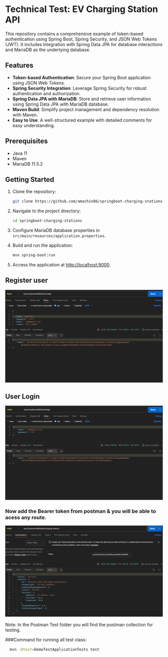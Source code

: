  # Technical Test: EV Charging Station API

This repository contains a comprehensive example of token-based authentication using Spring Boot, Spring Security, and JSON Web Tokens (JWT). It includes integration with Spring Data JPA for database interactions and MariaDB as the underlying database.

## Features

- **Token-based Authentication**: Secure your Spring Boot application using JSON Web Tokens.
- **Spring Security Integration**: Leverage Spring Security for robust authentication and authorization.
- **Spring Data JPA with MariaDB**: Store and retrieve user information using Spring Data JPA with MariaDB database.
- **Maven Build**: Simplify project management and dependency resolution with Maven.
- **Easy to Use**: A well-structured example with detailed comments for easy understanding.

## Prerequisites

- Java 11
- Maven
- MariaDB 11.5.2

## Getting Started

1. Clone the repository:

   ```bash
   git clone https://github.com/amachin86/springboot-charging-stations.git
   ```

2. Navigate to the project directory:

   ```bash
   cd springboot-charging-stations
   ```

3. Configure MariaDB database properties in `src/main/resources/application.properties`.

4. Build and run the application:

   ```bash
   mvn spring-boot:run
   ```

5. Access the application at [http://localhost:9000](http://localhost:9000).

## Register user
   
   ![](image\create.png)
   
## User Login
![](image\login.png)

### Now add the Bearer token from postman & you will be able to acess any route.

![](image\listar.png)

Note: In the Postman Test folder you will find the postman collection for testing.

###Command for running all test class:

```bash
  mvn -Dtest=DemoTestApplicationTests test
```

